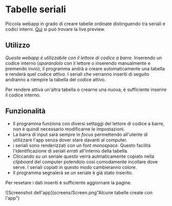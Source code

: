 # Tabelle seriali
Piccola webapp in grado di creare tabelle ordinate distinguendo tra seriali e codici interni.
[Qui](https://tussis88.github.io/serialtabs/) si può trovare la live preview.

## Utilizzo
_Questa webapp è utilizzabile con il lettore di codice a barre._
Inserendo un codice interno (_sparandolo_ con il lettore o inserendo manualmente e premendo invio), il programma andrà a creare automaticamente una tabella e renderà quel codice _attivo_. I seriali che verranno inseriti di seguito andranno a riempire la tabella del codice attivo.

Per rendere attiva un'altra tabella o crearne una nuova, è sufficiente inserire il codice interno.

## Funzionalità
- Il programma funziona con diversi settaggi del lettore di codice a barre, non è quindi necessario modificarne le impostazioni.
- La barra di input sarà sempre in _focus_ permettendo all'utente di utilizzare l'app senza dover stare davanti al computer.
- i seriali sono renderizzati con un font _monospace_. Questo facilità l'identificazione di seriali _errati_ all'interno della tabella. 
- Cliccando su un seriale questo verrà autmaticamente copiato nella _clipboard_ del computer potendolo così comodamente incollare dove serve. I seriali copiati in questo modo cambieranno colore.
- Il programma segnalerà se un seriale è già stato inserito.

Per resetare i dati inseriti è sufficiente aggiornare la pagine.


![Screenshot dell'app](screens/Screen.png"Alcune tabelle create con l'app")
